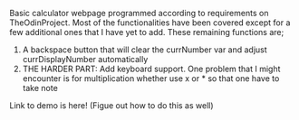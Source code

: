 Basic calculator webpage programmed according to requirements on TheOdinProject. Most of the functionalities have been covered except for a few additional ones that I have yet to add. These remaining functions are;
1) A backspace button that will clear the currNumber var and adjust currDisplayNumber automatically
2) THE HARDER PART: Add keyboard support. One problem that I might encounter is for multiplication whether use x or * so that one have to take note

Link to demo is here! 
(Figue out how to do this as well)